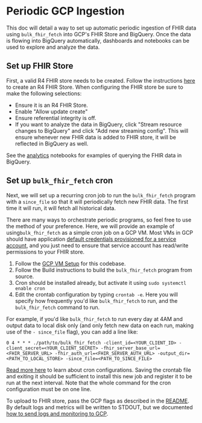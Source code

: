 # Periodic GCP Ingestion

This doc will detail a way to set up automatic periodic ingestion of FHIR data
using `bulk_fhir_fetch` into GCP's FHIR Store and BigQuery. Once the data is flowing
into BigQuery automatically, dashboards and notebooks can be used to explore
and analyze the data.

## Set up FHIR Store

First, a valid R4 FHIR store needs to be created. Follow the instructions
[here](https://cloud.google.com/healthcare-api/docs/how-tos/fhir) to create
an R4 FHIR Store. When configuring the FHIR store be sure to make the following
selections:

* Ensure it is an R4 FHIR Store.
* Enable "Allow update create"
* Ensure referential integrity is off.
* If you want to analyze the data in BigQuery, click "Stream resource changes
to BigQuery" and click "Add new streaming config". This will ensure whenever new
FHIR data is added to FHIR store, it will be reflected in BigQuery as well.

See the [analytics](../analytics) notebooks for examples of querying the FHIR
data in BigQuery.

## Set up `bulk_fhir_fetch` cron

Next, we will set up a recurring cron job to run the `bulk_fhir_fetch` program
with a `since_file` so that it will periodically fetch new FHIR data. The first
time it will run, it will fetch all historical data.

There are many ways to orchestrate periodic programs, so feel free to use the
method of your preference. Here, we will provide an example of using`bulk_fhir_fetch`
as a simple cron job on a GCP VM. Most VMs in GCP should have application
[default credentials provisioned for a service account](https://cloud.google.com/docs/authentication/production#automatically), and you
just need to ensure that service account has read/write permissions to your
FHIR store.


1. Follow the [GCP VM Setup](gcp_vm_setup.md) for this codebase.
2. Follow the Build instructions to build the `bulk_fhir_fetch` program from source.
3. Cron should be installed already, but activate it using
  `sudo systemctl enable cron`
4. Edit the crontab configuration by typing `crontab -e`. Here you will specify
how frequently you'd like `bulk_fhir_fetch` to run, and the `bulk_fhir_fetch` command to run.

For example, if you'd like `bulk_fhir_fetch` to run every day at 4AM and output
data to local disk only (and only fetch new data on each run, making use of the
`- since_file` flag), you can add a line like:

```
0 4 * * * ./path/to/bulk_fhir_fetch -client_id=<YOUR_CLIENT_ID> -client_secret=<YOUR_CLIENT_SECRET> -fhir_server_base_url=<FHIR_SERVER_URL> -fhir_auth_url=<FHIR_SERVER_AUTH_URL> -output_dir=<PATH_TO_LOCAL_STORE> -since_file=<PATH_TO_SINCE_FILE>
```

[Read more here](https://en.wikipedia.org/wiki/Cron#Overview) to learn about
cron configurations. Saving the crontab file and exiting it should be sufficient
to install this new job and register it to be run at the next interval. Note
that the whole command for the cron configuration must be on one line.

To upload to FHIR store, pass the GCP flags as described in the [README](../README.md#bulk_fhir_fetch-configuration-examples). By default logs and metrics will be written to STDOUT, but we documented [how to send logs and monitoring to GCP](docs/logs_and_monitoring.md).
